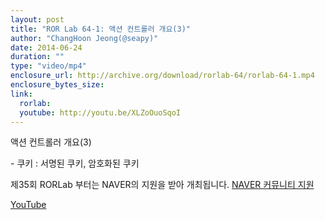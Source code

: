 ```yaml
---
layout: post
title: "ROR Lab 64-1: 액션 컨트롤러 개요(3)"
author: "ChangHoon Jeong(@seapy)"
date: 2014-06-24
duration: ""
type: "video/mp4"
enclosure_url: http://archive.org/download/rorlab-64/rorlab-64-1.mp4
enclosure_bytes_size: 
link:
  rorlab: 
  youtube: http://youtu.be/XLZoOuoSqoI
---
```


<p>액션 컨트롤러 개요(3)</p>

<p>- 쿠키 : 서명된 쿠키, 암호화된 쿠키</p>

<p>제35회 RORLab 부터는 NAVER의 지원을 받아 개최됩니다. <a href="http://developer.naver.com/wiki/pages/Community">NAVER 커뮤니티 지원</a></p>

<div class="btn-group">
  <a class="btn btn-default btn-xs" href="{{ page.link.youtube }}">YouTube</a>
</div>